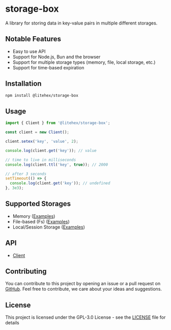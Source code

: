 # storage-box

A library for storing data in key-value pairs in multiple different storages.

## Notable Features

- Easy to use API
- Support for Node.js, Bun and the browser
- Support for multiple storage types (memory, file, local storage, etc.)
- Support for time-based expiration

## Installation

```bash
npm install @litehex/storage-box
```

## Usage

```typescript
import { Client } from '@litehex/storage-box';

const client = new Client();

client.setex('key', 'value', 2);

console.log(client.get('key')); // value

// time to live in milliseconds
console.log(client.ttl('key', true)); // 2000

// after 3 seconds
setTimeout(() => {
  console.log(client.get('key')); // undefined
}, 3e3);
```

## Supported Storages

- Memory ([Examples](docs/examples/memory.md))
- File-based (Fs) ([Examples](docs/examples/fs.md))
- Local/Session Storage ([Examples](docs/examples/browser.md))

## API

- [Client](docs/api/client.md)

## Contributing

You can contribute to this project by opening an issue or a pull request
on [GitHub](https://github.com/shahradelahi/storage-box). Feel free to contribute, we care about your ideas and
suggestions.

## License

This project is licensed under the GPL-3.0 License - see the [LICENSE](LICENSE) file for details
